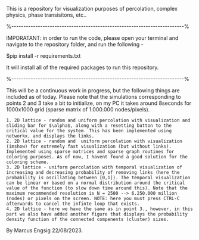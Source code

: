 This is a repository for visualization purposes of percolation, complex physics, phase transisitons, etc..

%------------------------------------------------------------------------%

IMPORATANT: in order to run the code, please open your terminal and navigate to the repository folder, and run the following - 

$pip install -r requirements.txt

It will install all of the required packages to run this repository.

%------------------------------------------------------------------------%

This will be a continuous work in progress, but the following things are included as of today. Please note that the simulations corresponding to points 2 and 3 take a bit to initialize, on my PC it takes around 8seconds for 1000x1000 grid (sparse matrix of 1.000.000 nodes/pixels).

	1. 2D lattice - random and uniform percolation with visualization and sliding bar for $\alpha$, along with a resetting button to the critical value for the system. This has been implemented using networkx, and displays the links.
	2. 2D lattice - random and  uniform percolation with visualization (imshow) for extremely fast visualization (but without links). Implemented using sparse matrices and sparse graph routines for coloring purposes. As of now, I havent found a good solution for the coloring scheme.
	3. 2D lattice - uniform percolation with temporal visualization of increasing and decreasing probability of removing links (here the probability is oscillating between [0,1]). The temporal visualization can be linear or based on a normal distribution around the critical value of the function (to slow down time around this). Note that the maximum recommended resolution is N = 2500 --> 6.250.000 million (nodes) or pixels on the screen. NOTE: here you must press CTRL-C afterwards to cancel the infinte loop that exists. 
	4. 2D lattice - here we have the same as in point 3., however, in this part we also have added another figure that displays the probability density function of the connected compenents (cluster) sizes. 

By Marcus Engsig
22/08/2023.
